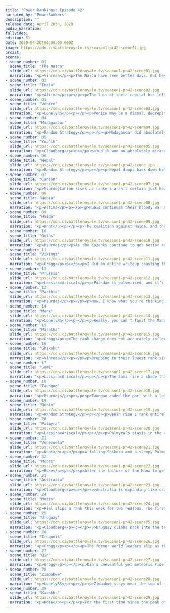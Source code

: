 ```yaml
---
title: "Power Rankings: Episode 42"
narrated_by: "PowerRankers"
description: ""
release_date: April 20th, 2020
audio_narration:
fullvideo:
edition: S1
date: 2020-04-20T00:00:00.000Z
image: https://cdn.civbattleroyale.tv/season1-pr42-scene01.jpg
prcast:
scenes:
- scene_number: 01
  scene_title: "The Nazca"
  slide_url: https://cdn.civbattleroyale.tv/season1-pr42-scene01.jpg
  narration: "<p>Vihreaa</p><p>The Nazca have seen better days. But hey, if they were any less lucky this would be their eulogy writeup. Cahuachi is staring death in the face, and his only option is to face it with everything he’s got, or run off into the Pacific and settle cities and hope for the best. Even though they’re at the bottom of the barrel, perhaps we could see a slight comeback like we’ve seen from Canton. I’ll be the first to admit that the chances are slim, though.</p>"
- scene_number: 02
  scene_title: "India"
  slide_url: https://cdn.civbattleroyale.tv/season1-pr42-scene02.jpg
  narration: "<p>Altima</p><p></p><p>The loss of their capital has left India with fewer usable land tiles than Poverty Point had after the citadel spam. Now they stand, back against the wall, waiting for Marathan to finish the job or Palmyra to attrition enough horses into the walls of Hyderabad. One might ask what went wrong, but with hindsight this is honestly as well as it could have gone for India- they started with weak bonuses against people with full bonuses, and without the benefit of Nepal’s godly terrain. I would not be surprised to end the coming part by welcoming Indira to the sub. </p>"
- scene_number: 03
  scene_title: "Venice"
  slide_url: https://cdn.civbattleroyale.tv/season1-pr42-scene03.jpg
  narration: "<p>LonelyRS</p><p></p><p>Venice may be a dismal, decrepit city-state, small even by the standards of a region where four-city Prussia can be a difference-maker, weak even when compared to the Manx and their non-existent navy, but this week, they did manage to, just this once, outperform their expectations. They retook Torcello. For just a turn, sure, and they sure as hell aren’t getting it back, but still. If that isn’t the very definition of a moral victory, I don’t know what is. The rest of y’all can keep playing your nice little world conquest simulator. Enrico doesn’t care. He may not have even the slightest chance of winning the game, but he’s won in both his hearts and ours, and, really, isn’t that all that matters? Ignore their being so fragile that they’ll die when breathed on wrong. That doesn’t matter, not here, not for this civ. Venice isn’t playing your game. It’s playing theirs, and they’re winning.</p>"
- scene_number: 04
  scene_title: "Madagascar"
  slide_url: https://cdn.civbattleroyale.tv/season1-pr42-scene04.jpg
  narration: "<p>Random Strategy</p><p></p><p>Madagascar did absolutely nothing this part. I did predict that Madagascar would get 6 cities because they have 3 “reserved city spots” but they sure are taking their sweet time settling those spots. Speaking of which, there are now only 2 spots, because Zimbabwe has managed to expand their borders far enough to  block one of them. Yes: in the time it has taken Madagascar to NOT settle that island, Zimbabwe has not only settled a city on the coast of Africa but also expanded its borders 5 tiles out into the ocean - far enough to reach the island. Worse: this border expansion means that Zimbabwe is now able to reach city spot number 2 since ocean travel is always possible within your own borders even without the tech for it. Madagascar does have a Voromahery guarding spot number 2 so Zimbabwe won't be able to settle it just yet, but if that Voromahery moves... Just please build a settler Madagascar and spare yourself the worry.</p><p></p>"
- scene_number: 05
  scene_title: "Yup’ik"
  slide_url: https://cdn.civbattleroyale.tv/season1-pr42-scene05.jpg
  narration: "<p>Cloudberg</p><p></p><p>Yup’ik won an absolutely miraculous victory this week, holding off Shikoku for the entire episode and even temporarily capturing one of Ryoma’s cities. That’s a lot for a civ that was clearly outnumbered and outgunned and in theory should have rolled over and died. As a reward, Yup’ik rises two ranks, especially since Shikoku will be distracted defending against the Kazakhs and probably will stop harassing them, at least for now.</p>"
- scene_number: 06
  scene_title: "Nepal"
  slide_url: https://cdn.civbattleroyale.tv/season1-pr42-scene.jpg
  narration: "<p>Random Strategy</p><p></p><p>Nepal drops back down below Parthia, Nubia and Canton. The war with Taungoo went 100% exactly as predicted: Nepal was not able to even damage the city. Though some viewers might be disappointed in this, there are no ranks lost for something that was entirely predictable. Where Nepal did lose ranks was due to Maratha taking out Delhi. Delhi was pretty much the only city that it was possible for Nepal to take, so now they are officially stuck in their 3 city mountain fortress for the rest of the game. Worse: Maratha has declared war on them. I doubt that Maratha will actually be able to breach the mountains but still it is not good to expend resources for defence instead of expending resources towards science. By far the biggest risk is that Nepal will get scared and will give away one of their cities to any of the 3 statistically dominant powers they are currently at war with (Maratha, Taungoo or Kazakhstan)</p><p></p><p></p>"
- scene_number: 07
  scene_title: "Canton"
  slide_url: https://cdn.civbattleroyale.tv/season1-pr42-scene07.jpg
  narration: "<p>MsurdejCanton rises as rankers aren’t certain just how screwed they are currently. Sure their stats are going up, and they’ve exceeded expectations they had at the start of Endgame. But all it’ll take is one DoW from Qin to send the dominoes tumbling down onto Ching Shih. At this point, the *BEST* Canton can hope for is a war where they can snipe a city from someone, but that’s a long shot in a long shot.</p>"
- scene_number: 08
  scene_title: "Nubia"
  slide_url: https://cdn.civbattleroyale.tv/season1-pr42-scene08.jpg
  narration: "<p>Altima</p><p></p><p>Nubia continues their bloody war of survival against the invading Zim, briefly and boldly flipping Chitkete before being pushed back across their own borders. The enemy now stands at the gates of Uselu, and while Zim will need more men if he wishes to take a walled city upon a hill, so too will Nubia need more men to defend a border city from a technologically superior foe. Nubia’s greatest hope right now is that Zim may become distracted by a shiny thing and abandon this long, long war and give Nubia a chance to recover, but even that is a faint hope.</p>"
- scene_number: 09
  scene_title: "Haida"
  slide_url: https://cdn.civbattleroyale.tv/season1-pr42-scene09.jpg
  narration: "<p>Knot</p><p></p><p>The coalition against Haida, and the loss of their Japanese colony puts Haida officially in the rump state club. They clearly can’t leave the continent, and it's not like they can do much to giants like the Metis, or the Iroquois. The Yupik are still their only expansion option, but the “Reward” for doing so would be a bunch of useless ice cities, and even angrier neighbors. They aren’t in any real danger. The Metis declared war, but they probably can’t take any of Haida’s fortified territory. They just exist, and they’ll probably keep existing for a while.</p>"
- scene_number: 10
  scene_title: "Goths"
  slide_url: https://cdn.civbattleroyale.tv/season1-pr42-scene10.jpg
  narration: "<p>Msurdej</p><p>As the Kazahks continue to get better and better, the Goths continue to get worse and worse. Their north and east are increasingly engulfed by Ablai Khan, giving Alaric little other options. Prussia has lower stats, but it would be a narrow fight. Palmyra is Palmyra, regardless of whether Berlin is puppeted or not. It is possible Alaric can make it Rome/Venice and sack it? Yes, but it’s pretty unlikely they’ll do much until Ablai Khan decides to move west again. </p>"
- scene_number: 11
  scene_title: "Vikings"
  slide_url: https://cdn.civbattleroyale.tv/season1-pr42-scene11.jpg
  narration: "<p>Gragg</p><p></p><p>I did an entire writeup roasting the Vikings but decided to delete it and start over with a little more optimism. They aren’t dead yet, yay! Really though, the Vikings are dangerously close to runt status, despite no massive blunders for world-power neighbors. A single lost war was enough to get them stuck in Scandinavia for the foreseeable future though. It will take some remarkable ‘zerking in mainland Europe to get the Vikings back in contention. They’ve shown remarkable competence before, can they do it again?</p>"
- scene_number: 12
  scene_title: "Prussia"
  slide_url: https://cdn.civbattleroyale.tv/season1-pr42-scene12.jpg
  narration: "<p>LacsiraxAriscal</p><p>Potsdam is pulverised, and it’s only the start of Prussia’s woes. On paper it should be the Moorish army that’s keeping Frederick up with night terrors, but he can sleep easy knowing that - as of now - they haven’t properly mobilised, dawdling in France rather than marching on Stettin. No, it’s Prussia’s traditional foes the Vikings who pose the real threat, sending longships straight to Königsberg and in the process making short work of Prussia’ navy of embarked swordsmen. If there’s anything working in Prussia’s favour it’s that thanks to a few lucky border expansions, they no longer border the Kazakhs; while the two are at peace now, it’s surely a relief that it’ll be a while before they come knocking again. Still, when Ablai does return, there might not be a Prussia to invade - while there’s little chance they’ll be defeated by the current coalition, the near-endless wars don’t bode well for a nation that’s stuck right in the middle of the most crowded continent.</p>"
- scene_number: 13
  scene_title: "Parthia"
  slide_url: https://cdn.civbattleroyale.tv/season1-pr42-scene13.jpg
  narration: "<p>Msurdej</p><p></p><p>Now, I know what you’re thinking. What did Parthia do that gave them +6, the highest growth in this part. The answer is simple; they settled. Despite having very little land, Parthia added a whopping 4 cities, more than doubling their city count. And with a handful of fumbling civs, Parthia definitely gets a leg up. Sure, they probably aren’t getting the kill on India now, and sure they’re surrounded by Palmyra, the Kazakhs and mountainous Nepal, but for now, Mithridates has put his people in a better position.</p>"
- scene_number: 14
  scene_title: "Manx"
  slide_url: https://cdn.civbattleroyale.tv/season1-pr42-scene14.jpg
  narration: "<p>LonelyRS</p><p></p><p>Really, you can’t fault the Manx for their position in the back half of the rankings. They’ve been doing well, making inroads into the mainland and declaring savvy wars that would make much more seemingly competent powers blush. Their not unifying the British Isles was a sore spot, sure, but the annexation of Gadoquat has taken them one step closer to doing so. Really, they might just be the biggest surprise of Endgame so far, and that’s counting Nepal’s meteoric rise to mediocrity. The problem lies in, well, everything else. The Manx may be doing a good job of controlling the factors in their control, but those out of their hands almost seem to be conspiring against them. With Venice isolated and Prussia’s nearest port being Konigsberg, the best vector of expansion for Illiam is the Vikings, which figure to be just powerful enough to make an invasion from across the North Sea a considerable challenge. As for their other neighbor? The Moors, who have been looking scarier and scarier as the game progresses and seem to be well on their way to recapture clear first in the region. The Manx have been playing well, yes, but it’ll take a stroke of genius to expand much further before their inevitable death at the hands of whoever inherits Europe. That’s just how it is when you’re an island civ with little chance of breaking into the mainland.</p>"
- scene_number: 15
  scene_title: "Maratha"
  slide_url: https://cdn.civbattleroyale.tv/season1-pr42-scene15.jpg
  narration: "<p>Gragg</p><p>The rank change does not accurately reflect how disastrous this part was for Maratha. Their weak point has always been how prone their start location is to being bottled in. They had a chance to really break out in the Middle East and threw it away in a peace deal. It’s unlikely they’ll be able to brute force their way out based on a quick look at their stats. If they get lucky and manage to take some weak cities to the North maybe they can gradually work their way out.</p>"
- scene_number: 16
  scene_title: "Shikoku"
  slide_url: https://cdn.civbattleroyale.tv/season1-pr42-scene16.jpg
  narration: "<p>Vihreaa</p><p></p><p>Dropping to their lowest rank since part 22, Shikoku has fallen to 14th place in the power rankings, almost entirely because of the Kazakhstan DoW from last part. When you’re facing the uncontested #1 civ on the cylinder, I can’t say this is quite surprising. Even though Shikoku is one of my favorite civs on the cylinder right now, I predict the best result they can come away with is a stalemate, maybe losing a couple cities, but at the same time, Kazakhstan could make some huge gains in Asia through Shikoku, especially if Qin join the fray.</p>"
- scene_number: 17
  scene_title: "Sami"
  slide_url: https://cdn.civbattleroyale.tv/season1-pr42-scene17.jpg
  narration: "<p>LacsiraxAriscal</p><p></p><p>The Sami rise a shade thanks to an episode that saw them expand into Greenland and Karelia, and gain a vital city from the Vikings with the power of persuasion. It’s a nice rebound for the civ many counted out at the start of Endgame, but it’s not come without consequences. Eadni’s nation now has two neighbours - a Viking state that might still be a nuisance, and a Kazakh empire that will surely be a terror. Her lack of aggression might cost her here - a backstab on Ablai Khan could not be more perfectly timed, with most of the Kazakh army preoccupied thousands of miles away in Shikokuan Siberia. But Eadni has lived up to her grandmotherly moniker for much of CBRX, and I can’t see her taking off the oven mitts now.</p>"
- scene_number: 18
  scene_title: "Taungoo"
  slide_url: https://cdn.civbattleroyale.tv/season1-pr42-scene18.jpg
  narration: "<p>Msurdej</p><p></p><p>Taungoo ended the part with a lot less wars going on. Australia has been pushed back into the ocean, Maratha was held at bay, Nepal is on the backfoot, and the Haida... aren’t in Asia anymore?  In any case, The ‘Goo now have an increasingly noticeable </p>"
- scene_number: 19
  scene_title: "Benin"
  slide_url: https://cdn.civbattleroyale.tv/season1-pr42-scene19.jpg
  narration: "<p>Random Strategy</p><p></p><p>Benin rise 1 rank entirely thanks to Shikoku's big drop. They spent the part insettling all the gaps in their empire, bringing them up to a healthy 14 cities. It's less than Zimbabwe or the Moors but still fine to be getting on with. They also successfully repelled a weak attempt by Palmyra to grab some African clay - but while Nubia is in the way, Palmyra isn't much of a problem. The biggest problem for Benin going forwards is going to be their lack of food. The Sahara is pretty terrible land and they've got a lot of it. Their best bet is to hope for a lucky coalition against one of their bigger neighbours that they can take advantage of and escape the desert. </p><p></p>"
- scene_number: 20
  scene_title: "Palmyra"
  slide_url: https://cdn.civbattleroyale.tv/season1-pr42-scene20.jpg
  narration: "<p>LacsiraxAriscal</p><p></p><p>Palmyra’s stasis in the rankings isn’t as a result of stagnation but mixed fortunes. Let’s start with the positive: they were gifted yet another awkward border city, as Maratha relinquished Pune for next to no reason. Whether or not they manage to clinch that last Indian city they’ll have an easy route back into Merv when the inevitable war with Parthia reignites. On the flipside, Parthia did manage to resettle Kuchan only a couple of tiles south of its original position, cutting off Zenobia’s last avenue of peaceful expansion. That’s far less space than the rest of the top 10 have been afforded, so if Palmyra ever wants to rise higher than this they’ll have to get use to the putrid smell of blood and subsume their weak neighbours - there are Goths, Prussians and Nubians just waiting to be assimilated.</p>"
- scene_number: 21
  scene_title: "Venezuela"
  slide_url: https://cdn.civbattleroyale.tv/season1-pr42-scene21.jpg
  narration: "<p>Knot</p><p></p><p>A falling Shikoku and a sleepy Palmyra help Venezuela rise through the ranks. However, make no mistake, they did not have a spotless episode. Letting Uruguay take the two Nazca cities on the continent isn’t a deal breaker, but it does make the stat gap between the two powers ever so slightly bigger. The Venezuela VS Uruguay conflict is gonna last a while and right now Uruguay has the edge. Any advantage that can be gained now could spiral into an overwhelming advantage later on. Venezuela is a challenger to the Uruguayan throne, and it’s definitely an open question who’s going to come out on top, but Venezuela is gonna need to step it up before Uruguay becomes the nation it was before.</p>"
- scene_number: 22
  scene_title: "Moors"
  slide_url: https://cdn.civbattleroyale.tv/season1-pr42-scene22.jpg
  narration: "<p>Rosé</p><p></p><p>After the failure of the Manx to get the city of Stettin, Illiam decided to call upon their frenemy Abd-ar to get the job done for them. Abd-ar then cracked his knuckles and then proudly stated “Let's show the Manx how you REALLY conquer a city!” The moors were then to discover a threat greater than any civilization could face them, rivers and hills. What proceeded was a gigantic struggle of the Moorish soldiers just trying to breach the front line before meeting their demise. It's not as if the Moors are suffering from the same old “no melee units” issue either. As the screenshot shows the moors have plenty of melee units to take the city, but they are all trapped behind the front line of catapults.</p>"
- scene_number: 23
  scene_title: "Australia"
  slide_url: https://cdn.civbattleroyale.tv/season1-pr42-scene23.jpg
  narration: "<p>Cloudberg</p><p></p><p>Australia is expanding like crazy right now, plopping down cities almost every turn on the vast number of islands surrounding their home continent. Hawke is up to 20 cities now, behind only the Kazakhs, and he has room for more new ones than Ablai Khan does, all but ensuring he’ll eventually overtake him. If this continues, we’ll be looking at an Australia not dissimilar to Mk. 2 Australia at its height, which is a scary thing to consider. Not that they’ll win, of course; once again, they’re looking at second. After all, the one mainland city they tried to settle has already been lost.</p>"
- scene_number: 24
  scene_title: "Metis"
  slide_url: https://cdn.civbattleroyale.tv/season1-pr42-scene24.jpg
  narration: "<p>Riel slips a rank this week for two reasons. The first is how Both Chavez and Hiawatha have colonized Central America, cutting the Metis out. And while they were able to get onto the west coast of Greenland, those colonies aren’t the safest, and could be easily taken by the Iroquois. And the second reason, of course, is number 5....</p>"
- scene_number: 25
  scene_title: "Uruguay"
  slide_url: https://cdn.civbattleroyale.tv/season1-pr42-scene25.jpg
  narration: "<p>Cloudberg</p><p></p><p>Uruguay climbs back into the top 5 this week after utterly eviscerating the Nazca, capturing three cities including their capital. This makes Uruguay the unquestionable leader in South America, despite Venezuela’s rapidly increasing stats. Chavez won’t be easy for Lavalleja to overcome, and now he has no other neighbors to attack instead, so we could see Uruguay stagnate over the coming episodes. But after such an efficient and successful conquest of this, it’s hard not to think that Uruguay will stay up here for the foreseeable future.</p>"
- scene_number: 26
  scene_title: "Iroquois"
  slide_url: https://cdn.civbattleroyale.tv/season1-pr42-scene26.jpg
  narration: "<p>Gragg</p><p></p><p>The former world leaders slip as their momentum further stalls. Their odds in a theoretical war with the Metis are getting lower by the turn. How can you be top 3 if you can’t even dominate your immediate neighbors? They do have a pretty good hold on Central America though. This is especially good seeing that Uruguay was sending a settler that way. The future for the Iroquois is to best their powerful neighbors in the Metis and Venezuela. They are still favorite in that sense but if things continue like this they will continue to slide down the top 10.</p>"
- scene_number: 27
  scene_title: "Qin"
  slide_url: https://cdn.civbattleroyale.tv/season1-pr42-scene27.jpg
  narration: "<p>Gragg</p><p></p><p>Qin’s uneventful yet meteoric ride to the top continues as they climb to 1st by military count. All other major stats are top 3. Now if only they used that on someone. Currently they aren’t involved in any wars, which is not ideal with this much of a lead and the Kazakhs getting closer and closer. There are a million (roughly) good targets nearby. The only wrong move is to do nothing.</p>"
- scene_number: 28
  scene_title: "Zimbabwe"
  slide_url: https://cdn.civbattleroyale.tv/season1-pr42-scene28.jpg
  narration: "<p>LonelyRS</p><p></p><p>Zimbabwe stays near the top of the table in second, for the same reason they’ve always stayed near the top of the table — they’re far from glamorous and hardly photogenic, but they’re getting the job done. Sure, the fall of Chikete may be only the forty-seventh most interesting subplot of the part. Yes, the invasion of Nubia is stalling out around Uselu. None of that matters, because Zimbabwe’s still one of the most powerful civs stat-wise, and with neighbors who are either weak or locked in the Sahara and a military that’s on par with those of the bloodiest warmongers, Zimbabwe will still be able to beat just about anyone they face. It might take one part, it might take ten, but given enough time Zimbabwe will grind you down and wear you into little more than a shell-shocked husk. Of course, nobody’s calling into question their power. What they’re calling into question is how well they can use it. And given how they performed last time they were in this sort of situation? It’s a very good one.</p>"
- scene_number: 29
  scene_title: "Kazakhs"
  slide_url: https://cdn.civbattleroyale.tv/season1-pr42-scene29.jpg
  narration: "<p>Rosé</p><p></p><p>For the first time since the peak of Uruguay, the Kazakhs are the first number 1 civ to have a standard deviation of 0. This is definitely justified too as who a declaration of war on the Shikoku, the Kazakhs seem like they are in prime position to essentially have control over all of Asia. For comparison, the Kazakhs have three times the military power and roughly 75% more production. Say that this war results in four new Kazakh cities, which is entirely in reason when comparing the two nations, this means that they would have 10 more cities than the 2nd place nation. This raw power is not quite unbeatable however, especially compared to the titan that was pre-endgame uruguay. According to the cbrx stats sheets calculation the Kazakhs are technically not even in first place, and they may even begin to suffer from overwhelming unhappiness due to the war. Even Qin could hypothetically pose a threat to them given the right circumstances. Regardless, it is difficult to dispute that given the Kazakhs current position, that they will fade from dominance anytime soon.</p>"
---
```

